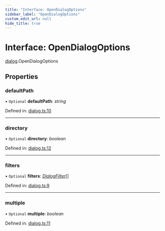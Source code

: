 ```yaml
---
title: "Interface: OpenDialogOptions"
sidebar_label: "OpenDialogOptions"
custom_edit_url: null
hide_title: true
---
```


# Interface: OpenDialogOptions

[dialog](../modules/dialog.md).OpenDialogOptions

## Properties

### defaultPath

• `Optional` **defaultPath**: *string*

Defined in: [dialog.ts:10](https://github.com/tauri-apps/tauri/blob/29a1c33a/api/src/dialog.ts#L10)

___

### directory

• `Optional` **directory**: *boolean*

Defined in: [dialog.ts:12](https://github.com/tauri-apps/tauri/blob/29a1c33a/api/src/dialog.ts#L12)

___

### filters

• `Optional` **filters**: [*DialogFilter*](dialog.dialogfilter.md)[]

Defined in: [dialog.ts:9](https://github.com/tauri-apps/tauri/blob/29a1c33a/api/src/dialog.ts#L9)

___

### multiple

• `Optional` **multiple**: *boolean*

Defined in: [dialog.ts:11](https://github.com/tauri-apps/tauri/blob/29a1c33a/api/src/dialog.ts#L11)
